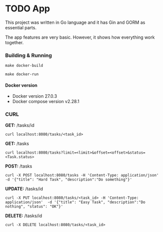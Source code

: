 # TODO App

This project was written in Go language and it has Gin and GORM as essential parts.

The app features are very basic. However, it shows how everything work together.


### Building & Running

```
make docker-build

make docker-run
```

#### Docker version
- Docker version 27.0.3
- Docker compose version v2.28.1

### CURL


**GET:** /tasks/id
```
curl localhost:8080/tasks/<task_id>
```

**GET:** /tasks
```
curl localhost:8080/tasks?limit=<limit>&offset=<offset>&status=<Task.status>
```

**POST:** /tasks
```
curl -X POST localhost:8080/tasks -H 'Content-Type: application/json'  -d '{"title": "Hard Task", "description":"Do something"}'
```

**UPDATE:** /tasks/id
```
curl -X PUT localhost:8080/tasks/<task_id> -H 'Content-Type: application/json'  -d '{"title": "Easy Task", "description":"Do nothing", "status": "OK"}'
```

**DELETE:** /tasks/id
```
curl -X DELETE localhost:8080/tasks/<task_id>
```
